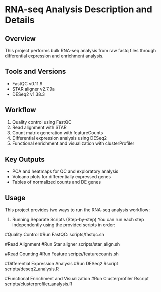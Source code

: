 # RNA-seq Analysis Description and Details
## Overview
This project performs bulk RNA-seq analysis from raw fastq files through differential expression and enrichment analysis.

## Tools and Versions
- FastQC v0.11.9
- STAR aligner v2.7.9a
- DESeq2 v1.38.3

## Workflow
1. Quality control using FastQC
2. Read alignment with STAR
3. Count matrix generation with featureCounts
4. Differential expression analysis using DESeq2
5. Functional enrichment and visualization with clusterProfiler

## Key Outputs
- PCA and heatmaps for QC and exploratory analysis
- Volcano plots for differentially expressed genes
- Tables of normalized counts and DE genes

## Usage
This project provides two ways to run the RNA-seq analysis workflow:

1. Running Separate Scripts (Step-by-step)
You can run each step independently using the provided scripts in order:

#Quality Control
#Run FastQC:
scripts/fastqc.sh

#Read Alignment
#Run Star aligner
scripts/star_align.sh

#Read Counting
#Run Feature
scripts/featurecounts.sh

#Differential Expression Analysis
#Run DESeq2
Rscript scripts/deseq2_analysis.R

#Functional Enrichment and Visualization
#Run Clusterprofiler
Rscript scripts/clusterprofiler_analysis.R
